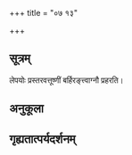 +++
title = "०७ १३"

+++
## सूत्रम्
लेपयोः प्रस्तरवत्तूष्णीं बर्हिरङ्त्त्वाग्नौ प्रहरति।
## अनुकूला

## गृह्यतात्पर्यदर्शनम्

